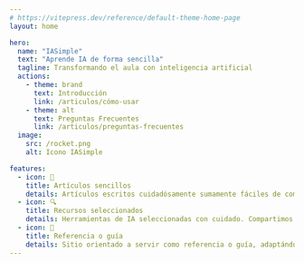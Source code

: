 ```yaml
---
# https://vitepress.dev/reference/default-theme-home-page
layout: home

hero:
  name: "IASimple"
  text: "Aprende IA de forma sencilla"
  tagline: Transformando el aula con inteligencia artificial
  actions:
    - theme: brand
      text: Introducción
      link: /articulos/cómo-usar
    - theme: alt
      text: Preguntas Frecuentes
      link: /articulos/preguntas-frecuentes
  image:
    src: /rocket.png
    alt: Icono IASimple

features:
  - icon: 🧠
    title: Artículos sencillos
    details: Artículos escritos cuidadósamente sumamente fáciles de comprender.
  - icon: 🔍
    title: Recursos seleccionados
    details: Herramientas de IA seleccionadas con cuidado. Compartimos las mejores herramientas disponibles.
  - icon: 📑
    title: Referencia o guía
    details: Sitio orientado a servir como referencia o guía, adaptándose a tus necesidades como docente.
---
```


